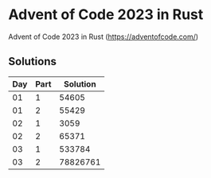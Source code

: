 # Advent of Code 2023 in Rust

Advent of Code 2023 in Rust (https://adventofcode.com/)

## Solutions

| Day | Part | Solution |
|-----|------|----------|
| 01  | 1    | 54605    |
| 01  | 2    | 55429    |
| 02  | 1    | 3059     |
| 02  | 2    | 65371    |
| 03  | 1    | 533784   |
| 03  | 2    | 78826761 |

